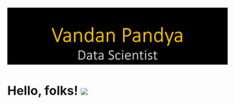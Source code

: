 
![Header](https://github.com/vandan2397/Profile/blob/main/Cover_page.png "Header")

# Hello, folks! <img src="https://raw.githubusercontent.com/MartinHeinz/MartinHeinz/master/wave.gif" width="30px">
